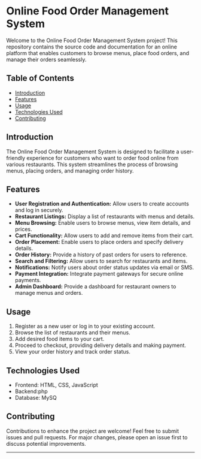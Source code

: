 # Online Food Order Management System



Welcome to the Online Food Order Management System project! This repository contains the source code and documentation for an online platform that enables customers to browse menus, place food orders, and manage their orders seamlessly.

## Table of Contents

- [Introduction](#introduction)
- [Features](#features)
- [Usage](#usage)
- [Technologies Used](#technologies-used)
- [Contributing](#contributing)

## Introduction

The Online Food Order Management System is designed to facilitate a user-friendly experience for customers who want to order food online from various restaurants. This system streamlines the process of browsing menus, placing orders, and managing order history.

## Features

- **User Registration and Authentication:** Allow users to create accounts and log in securely.
- **Restaurant Listings:** Display a list of restaurants with menus and details.
- **Menu Browsing:** Enable users to browse menus, view item details, and prices.
- **Cart Functionality:** Allow users to add and remove items from their cart.
- **Order Placement:** Enable users to place orders and specify delivery details.
- **Order History:** Provide a history of past orders for users to reference.
- **Search and Filtering:** Allow users to search for restaurants and items.
- **Notifications:** Notify users about order status updates via email or SMS.
- **Payment Integration:** Integrate payment gateways for secure online payments.
- **Admin Dashboard:** Provide a dashboard for restaurant owners to manage menus and orders.


## Usage

1. Register as a new user or log in to your existing account.
2. Browse the list of restaurants and their menus.
3. Add desired food items to your cart.
4. Proceed to checkout, providing delivery details and making payment.
5. View your order history and track order status.

## Technologies Used

- Frontend: HTML, CSS, JavaScript
- Backend:php
- Database: MySQ

## Contributing

Contributions to enhance the project are welcome! Feel free to submit issues and pull requests. For major changes, please open an issue first to discuss potential improvements.

---
